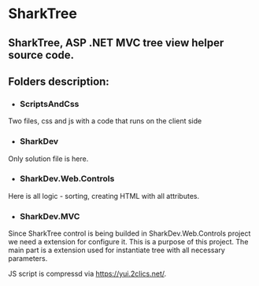 # SharkTree
## SharkTree, ASP .NET MVC tree view helper source code. ##

## Folders description: ##

- ### ScriptsAndCss ###
Two files, css and js with a code that runs on the client side

- ### SharkDev ###
Only solution file is here.

- ### SharkDev.Web.Controls ###
Here is all logic - sorting, creating HTML with all attributes.

- ### SharkDev.MVC ###
Since SharkTree control is being builded in SharkDev.Web.Controls project we need a extension for configure it. This is a purpose of this project. The main part is a extension used for instantiate tree with all necessary parameters.


JS script is compressd via https://yui.2clics.net/.